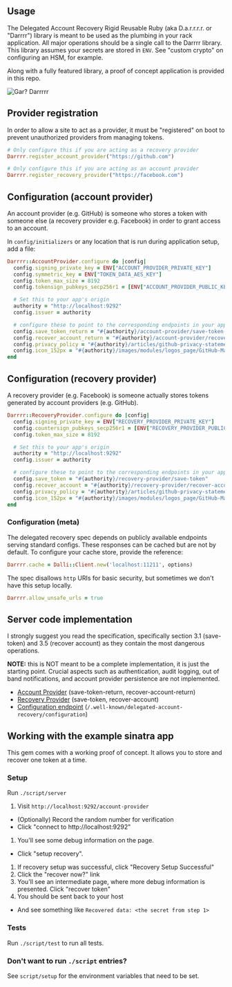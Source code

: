 ## Usage

The Delegated Account Recovery Rigid Reusable Ruby (aka D.a.r.r.r.r. or "Darrrr") library is meant to be used as the plumbing in your rack application. All major operations should be a single call to the Darrrr library. This library assumes your secrets are stored in `ENV`. See "custom crypto" on configuring an HSM, for example.

Along with a fully featured library, a proof of concept application is provided in this repo.

![Gar? Darrrrr](http://i.imgur.com/9eGO9c3.jpg)

## Provider registration

In order to allow a site to act as a provider, it must be "registered" on boot to prevent unauthorized providers from managing tokens.

```ruby
# Only configure this if you are acting as a recovery provider
Darrrr.register_account_provider("https://github.com")

# Only configure this if you are acting as an account provider
Darrrr.register_recovery_provider("https://facebook.com")
```

## Configuration (account provider)

An account provider (e.g. GitHub) is someone who stores a token with someone else (a recovery provider e.g. Facebook) in order to grant access to an account.

In `config/initializers` or any location that is run during application setup, add a file:

```ruby
Darrrr::AccountProvider.configure do |config|
  config.signing_private_key = ENV["ACCOUNT_PROVIDER_PRIVATE_KEY"]
  config.symmetric_key = ENV["TOKEN_DATA_AES_KEY"]
  config.token_max_size = 8192
  config.tokensign_pubkeys_secp256r1 = [ENV["ACCOUNT_PROVIDER_PUBLIC_KEY"]]

  # Set this to your app's origin
  authority = "http://localhost:9292"
  config.issuer = authority

  # configure these to point to the corresponding endpoints in your app
  config.save_token_return = "#{authority}/account-provider/save-token-return"
  config.recover_account_return = "#{authority}/account-provider/recover-account-return"
  config.privacy_policy = "#{authority}/articles/github-privacy-statement/"
  config.icon_152px = "#{authority}/images/modules/logos_page/GitHub-Mark.png"
end
```

## Configuration (recovery provider)

A recovery provider (e.g. Facebook) is someone actually stores tokens generated by account providers (e.g. GitHub).

```ruby
Darrrr::RecoveryProvider.configure do |config|
  config.signing_private_key = ENV["RECOVERY_PROVIDER_PRIVATE_KEY"]
  config.countersign_pubkeys_secp256r1 = [ENV["RECOVERY_PROVIDER_PUBLIC_KEY"]]
  config.token_max_size = 8192

  # Set this to your app's origin
  authority = "http://localhost:9292"
  config.issuer = authority

  # configure these to point to the corresponding endpoints in your app
  config.save_token = "#{authority}/recovery-provider/save-token"
  config.recover_account = "#{authority}/recovery-provider/recover-account"
  config.privacy_policy = "#{authority}/articles/github-privacy-statement/"
  config.icon_152px = "#{authority}/images/modules/logos_page/GitHub-Mark.png"
end
```

### Configuration (meta)

The delegated recovery spec depends on publicly available endpoints serving standard configs. These responses can be cached but are not by default. To configure your cache store, provide the reference:

```ruby
Darrrr.cache = Dalli::Client.new('localhost:11211', options)
```

The spec disallows `http` URIs for basic security, but sometimes we don't have this setup locally.

```ruby
Darrrr.allow_unsafe_urls = true
```

## Server code implementation

I strongly suggest you read the specification, specifically section 3.1 (save-token) and 3.5 (recover account) as they contain the most dangerous operations.

**NOTE:** this is NOT meant to be a complete implementation, it is just the starting point. Crucial aspects such as authentication, audit logging, out of band notifications, and account provider persistence are not implemented.

* [Account Provider](controllers/account_provider_controller.rb) (save-token-return, recover-account-return)
* [Recovery Provider](controllers/recovery_provider_controller.rb) (save-token, recover-account)
* [Configuration endpoint](controllers/well_known_config_controller.rb) (`/.well-known/delegated-account-recovery/configuration`)

## Working with the example sinatra app

This gem comes with a working proof of concept. It allows you to store and recover one token at a time.

### Setup

Run `./script/server`

1. Visit `http://localhost:9292/account-provider`
  * (Optionally) Record the random number for verification
  * Click "connect to http://localhost:9292"
1. You'll see some debug information on the page.
  * Click "setup recovery".
1. If recovery setup was successful, click "Recovery Setup Successful"
1. Click the "recover now?" link
1. You'll see an intermediate page, where more debug information is presented. Click "recover token"
1. You should be sent back to your host
  * And see something like `Recovered data: <the secret from step 1>`

### Tests

Run `./script/test` to run all tests.

### Don't want to run `./script` entries?

See `script/setup` for the environment variables that need to be set.
